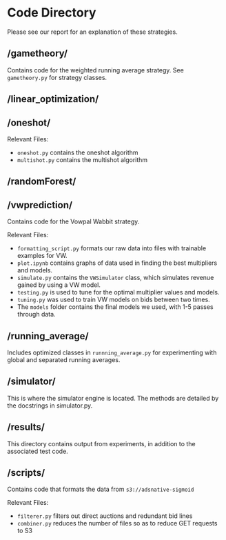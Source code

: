 # Code Directory
Please see our report for an explanation of these strategies.
## /gametheory/
Contains code for the weighted running average strategy. See `gametheory.py` for strategy classes.
## /linear_optimization/

## /oneshot/
Relevant Files:
* `oneshot.py` contains the oneshot algorithm 
* `multishot.py` contains the multishot algorithm
## /randomForest/

## /vwprediction/
Contains code for the Vowpal Wabbit strategy.  

Relevant Files:
* `formatting_script.py` formats our raw data into files with trainable examples for VW. 
* `plot.ipynb` contains graphs of data used in finding the best multipliers and models.
* `simulate.py` contains the `VWSimulator` class, which simulates revenue gained by using a VW model.
* `testing.py` is used to tune for the optimal multiplier values and models.
* `tuning.py` was used to train VW models on bids between two times.
* The `models` folder contains the final models we used, with 1-5 passes through data.
## /running_average/
Includes optimized classes in `runnning_average.py` for experimenting with global and separated running averages.
## /simulator/
This is where the simulator engine is located. The methods are detailed by the docstrings in simulator.py.
## /results/
This directory contains output from experiments, in addition to the associated test code.
## /scripts/
Contains code that formats the data from `s3://adsnative-sigmoid`

Relevant Files:
* `filterer.py` filters out direct auctions and redundant bid lines
* `combiner.py` reduces the number of files so as to reduce GET requests to S3
